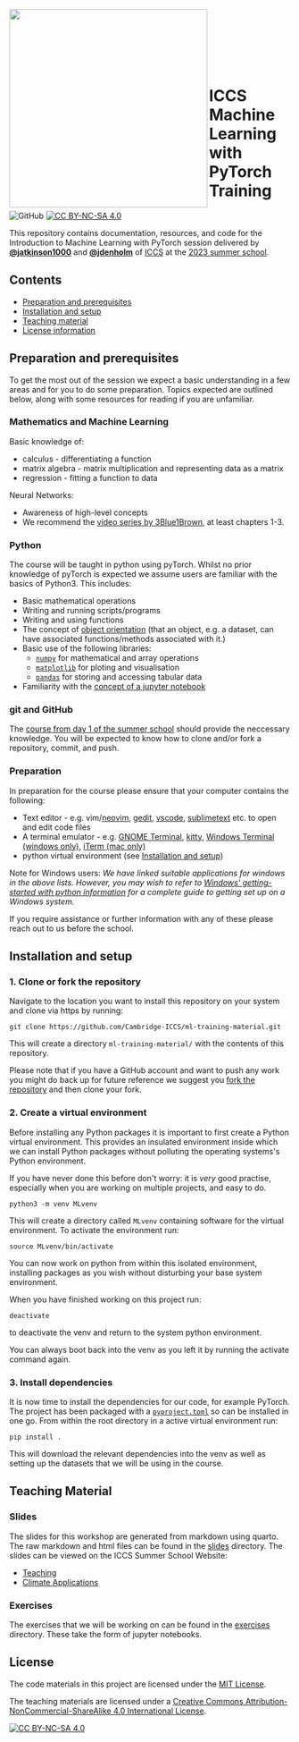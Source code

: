 <img src="https://iccs.cam.ac.uk/sites/iccs.cam.ac.uk/files/logo2_1.png"  width="355" align="left">

<br><br><br><br><br>

# ICCS Machine Learning with PyTorch Training

![GitHub](https://img.shields.io/github/license/Cambridge-ICCS/ml-training-material)
[![CC BY-NC-SA 4.0][cc-by-nc-sa-shield]][cc-by-nc-sa]

This repository contains documentation, resources, and code for the Introduction to
Machine Learning with PyTorch session delivered by [**@jatkinson1000**](https://github.com/jatkinson1000)
and [**@jdenholm**](https://github.com/jdenholm) of
[ICCS](https://github.com/Cambridge-ICCS) at the [2023 summer school](https://iccs.cam.ac.uk/events/iccs-summer-school-2023).


## Contents

- [Preparation and prerequisites](#preparation-and-prerequisites)
- [Installation and setup](#installation-and-setup)
- [Teaching material](#teaching-material)
- [License information](#license)


## Preparation and prerequisites

To get the most out of the session we expect a basic understanding in a few areas and for you to do some preparation.
Topics expected are outlined below, along with some resources for reading if you are unfamiliar.

### Mathematics and Machine Learning

Basic knowledge of:
- calculus - differentiating a function
- matrix algebra - matrix multiplication and representing data as a matrix
- regression - fitting a function to data

Neural Networks:
- Awareness of high-level concepts 
- We recommend the [video series by 3Blue1Brown](https://www.3blue1brown.com/topics/neural-networks), at least chapters 1-3.

### Python
The course will be taught in python using pyTorch.
Whilst no prior knowledge of pyTorch is expected we assume users are familiar with the basics of Python3.
This includes:
- Basic mathematical operations
- Writing and running scripts/programs
- Writing and using functions
- The concept of [object orientation](https://eli5.gg/Object-oriented%20programming) (that an object, e.g. a dataset, can have associated functions/methods associated with it.)
- Basic use of the following libraries:
  - [`numpy`](https://numpy.org/) for mathematical and array operations
  - [`matplotlib`](https://matplotlib.org/) for ploting and visualisation
  - [`pandas`](https://pandas.pydata.org/docs/getting_started/index.html) for storing and accessing tabular data
- Familiarity with the [concept of a jupyter notebook](https://jupyter-notebook-beginner-guide.readthedocs.io/en/latest/index.html)

### git and GitHub
The [course from day 1 of the summer school](https://github.com/Cambridge-ICCS/ss23-git) should provide the neccessary knowledge.
You will be expected to know how to clone and/or fork a repository, commit, and push.

### Preparation
In preparation for the course please ensure that your computer contains the following:
- Text editor - e.g. vim/[neovim](https://neovim.io/), [gedit](https://gedit.en.softonic.com/), [vscode](https://code.visualstudio.com/), [sublimetext](https://www.sublimetext.com/) etc. to open and edit code files
- A terminal emulator - e.g. [GNOME Terminal](https://help.gnome.org/users/gnome-terminal/stable/), [kitty](https://sw.kovidgoyal.net/kitty/), [Windows Terminal (windows only)](https://learn.microsoft.com/en-us/windows/terminal/), [iTerm (mac only)](https://iterm2.com/)
- python virtual environment (see [Installation and setup](#installation-and-setup))

Note for Windows users: _We have linked suitable applications for windows in the above lists.
However, you may wish to refer to [Windows' getting-started with python information](https://learn.microsoft.com/en-us/windows/python/beginners)
for a complete guide to getting set up on a Windows system._

If you require assistance or further information with any of these please reach out to us before the school.


## Installation and setup

### 1. Clone or fork the repository
Navigate to the location you want to install this repository on your system and clone
via https by running:
```
git clone https://github.com/Cambridge-ICCS/ml-training-material.git
```
This will create a directory `ml-training-material/` with the contents of this repository.

Please note that if you have a GitHub account and want to push any work you might do back up for future reference we 
suggest you [fork the repository](https://github.com/Cambridge-ICCS/ml-training-material/fork) and then clone your fork.


### 2. Create a virtual environment
Before installing any Python packages it is important to first create a Python virtual environment.
This provides an insulated environment inside which we can install Python packages without polluting the operating systems's Python environment.

If you have never done this before don't worry: it is *very* good practise, especially when you are working on multiple projects, and easy to do.

```
python3 -m venv MLvenv
```
This will create a directory called `MLvenv` containing software for the virtual environment.
To activate the environment run:
```
source MLvenv/bin/activate
```
You can now work on python from within this isolated environment, installing packages
as you wish without disturbing your base system environment.

When you have finished working on this project run:
```
deactivate
```
to deactivate the venv and return to the system python environment.

You can always boot back into the venv as you left it by running the activate command again.


### 3. Install dependencies

It is now time to install the dependencies for our code, for example PyTorch.
The project has been packaged with a [`pyproject.toml`](pyproject.toml) so can be installed in one go.
From within the root directory in a active virtual environment run:
```
pip install .
```
This will download the relevant dependencies into the venv as well as setting up the datasets that we will be using in the course.


## Teaching Material

### Slides
The slides for this workshop are generated from markdown using quarto.
The raw markdown and html files can be found in the [slides](slides/) directory.
The slides can be viewed on the ICCS Summer School Website:
  - [Teaching](https://cambridge-iccs.github.io/slides/ml-training/slides.html)
  - [Climate Applications](https://cambridge-iccs.github.io/slides/ml-training/applications.html)

### Exercises
The exercises that we will be working on can be found in the [exercises](exercises/) directory.
These take the form of jupyter notebooks.

## License

The code materials in this project are licensed under the [MIT License](LICENSE).

The teaching materials are licensed under a
[Creative Commons Attribution-NonCommercial-ShareAlike 4.0 International License][cc-by-nc-sa].

[cc-by-nc-sa]: http://creativecommons.org/licenses/by-nc-sa/4.0/
[cc-by-nc-sa-image]: https://licensebuttons.net/l/by-nc-sa/4.0/88x31.png
[cc-by-nc-sa-shield]: https://img.shields.io/badge/License-CC%20BY--NC--SA%204.0-lightgrey.svg

[![CC BY-NC-SA 4.0][cc-by-nc-sa-image]][cc-by-nc-sa]

